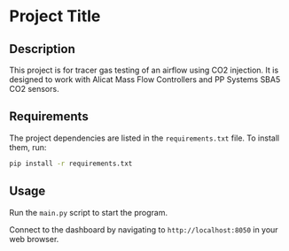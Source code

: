 # Project Title

## Description
This project is for tracer gas testing of an airflow using CO2 injection. 
It is designed to work with Alicat Mass Flow Controllers 
and PP Systems SBA5 CO2 sensors.

## Requirements
The project dependencies are listed in the `requirements.txt` file. 
To install them, run:
```bash
pip install -r requirements.txt
```

## Usage
Run the `main.py` script to start the program.

Connect to the dashboard by navigating to `http://localhost:8050` in your web browser.

